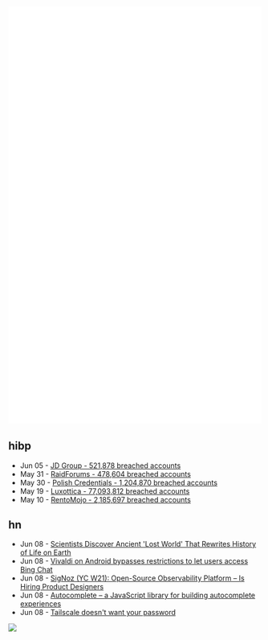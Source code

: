![Metrics](https://raw.githubusercontent.com/phixion/phixion/master/metrics.svg)

## hibp

<!--
for https://github.com/phixion/phixion/blob/main/.github/workflows/feeds.yml
-->
<!--START_SECTION:haveibeenpwnd-->
- Jun 05 - [JD Group - 521,878 breached accounts](https://haveibeenpwned.com/PwnedWebsites#JDGroup)
- May 31 - [RaidForums - 478,604 breached accounts](https://haveibeenpwned.com/PwnedWebsites#RaidForums)
- May 30 - [Polish Credentials - 1,204,870 breached accounts](https://haveibeenpwned.com/PwnedWebsites#PolishCredentials)
- May 19 - [Luxottica - 77,093,812 breached accounts](https://haveibeenpwned.com/PwnedWebsites#Luxottica)
- May 10 - [RentoMojo - 2,185,697 breached accounts](https://haveibeenpwned.com/PwnedWebsites#RentoMojo)
<!--END_SECTION:haveibeenpwnd-->

## hn

<!--
for https://github.com/phixion/phixion/blob/main/.github/workflows/feeds.yml
-->
<!--START_SECTION:hn-->
- Jun 08 - [Scientists Discover Ancient 'Lost World' That Rewrites History of Life on Earth](https://www.vice.com/en/article/z3mmme/scientists-discover-ancient-lost-world-that-rewrites-history-of-life-on-earth)
- Jun 08 - [Vivaldi on Android bypasses restrictions to let users access Bing Chat](https://vivaldi.com/blog/vivaldi-on-android-6-1/)
- Jun 08 - [SigNoz (YC W21): Open-Source Observability Platform – Is Hiring Product Designers](https://www.ycombinator.com/companies/signoz/jobs/hnlEENe-product-designer)
- Jun 08 - [Autocomplete – a JavaScript library for building autocomplete experiences](https://github.com/algolia/autocomplete)
- Jun 08 - [Tailscale doesn't want your password](https://tailscale.com/blog/passkeys/)
<!--END_SECTION:hn-->

<!--
for https://yhype.me
-->
![](https://hit.yhype.me/github/profile?user_id=13013670)
